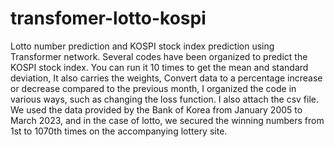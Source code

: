 # transfomer-lotto-kospi
Lotto number prediction and KOSPI stock index prediction using Transformer network.
Several codes have been organized to predict the KOSPI stock index.
You can run it 10 times to get the mean and standard deviation,
It also carries the weights,
Convert data to a percentage increase or decrease compared to the previous month,
I organized the code in various ways, such as changing the loss function.
I also attach the csv file. We used the data provided by the Bank of Korea
from January 2005 to March 2023, and in the case of lotto,
we secured the winning numbers from 1st to 1070th times on the accompanying lottery site.
